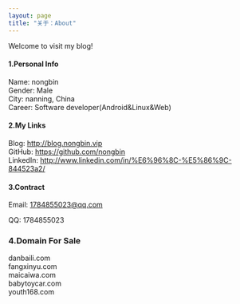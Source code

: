 ```yaml
---
layout: page
title: "关于：About"
---
```

Welcome to visit my blog!

#### 1.Personal Info
Name: nongbin  
Gender: Male  
City: nanning, China  
Career: Software developer(Android&Linux&Web)  

#### 2.My Links
Blog: <http://blog.nongbin.vip>  
GitHub: <https://github.com/nongbin>  
LinkedIn: <http://www.linkedin.com/in/%E6%96%8C-%E5%86%9C-844523a2/>  


#### 3.Contract
Email: 1784855023@qq.com 

QQ: 1784855023

### 4.Domain For Sale
danbaili.com  
fangxinyu.com  
maicaiwa.com  
babytoycar.com  
youth168.com  
